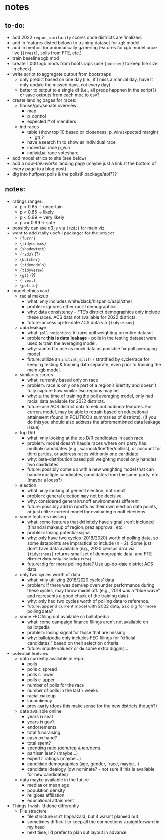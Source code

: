 notes
================

## to-do:

-   add 2022 `region_similarity` scores once districts are finalized.
-   add in features (listed below) to training dataset for xgb model
-   add in method for automatically gathering features for xgb model
    once live (`{rvest}`, polls from FTE, etc.)
-   train baseline xgb mod
-   create 1,000 xgb mods from bootstraps (use `{butcher}` to keep file
    size in check)
-   write script to aggregate output from bootstraps
    -   only predict based on one day (i.e., if I miss a manual day,
        have it only update the missed days, not every day)
    -   better to output to a single df (i.e., all preds happnen in the
        script?) or save outputs from each mod to csv?
-   create landing pages for races:
    -   house/gov/senate overview
        -   map
        -   p\_control
        -   expected \# of members
    -   ind races
        -   table (show top 10 based on closeness; p\_win/expected
            margin)
            -   gt()?
        -   have a search fn to show an individual race
        -   individual race p\_win
        -   individual race voteshare
-   add model ethics to site (see below)
-   add a *how-this-works* landing page (maybe just a link at the bottom
    of every page to a blog post)
-   dig into huffpost polls & the pollstR package/api???

## notes:

-   ratings ranges:
    -   p &lt; 0.65 -&gt; uncertain
    -   p &lt; 0.85 -&gt; likely
    -   p &lt; 0.99 -&gt; very likely
    -   p &gt;= 0.99 -&gt; safe
-   possibly can use d3.js via `{r2d3}` for main viz
-   want to add really useful packages for the project
    -   `{furrr}`
    -   `{tidycensus}`
    -   `{shadowtext}`
    -   `{r2d3}` (?)
    -   `{butcher}`
    -   `{tidymodels}`
    -   `{tidyverse}`
    -   `{gt}` (?)
    -   `{rvest}`
    -   `{polite}`
-   model ethics card
    -   racial makeup
        -   what: only includes white/black/hispanic/aapi/other
        -   problem: ignores other racial demographics
        -   why: data consistency - FTE’s district demographics only
            include these races. ACS data not available for 2022
            districts.
        -   future: access up-to-date ACS data via `{tidycensus}`
    -   data leakage
        -   what: `poll_weighting.R` trains poll weighting on entire
            dataset
        -   problem: **this is data leakage** - polls in the testing
            dataset were used to train the averaging model.
        -   why: wanted to use as much data as possible for poll
            averaging model
        -   future: utilize an `initial_split()` stratified by
            cycle/race for keeping testing & training data separate,
            even prior to training the main xgb model.
    -   similarity scores
        -   what: currently based only on race
        -   problem: race is only one part of a region’s identity and
            doesn’t fully capture how similar two regions may be.
        -   why: at the time of training the poll averaging model, only
            had racial data available for 2022 districts.
        -   future: use ACS district data to eek out addional features.
            For current model, may be able to retrain based on
            educational attainment (found in POLITICO’s summaries of
            districts). (if you do this you should also address the
            aforementioned data leakage issue)
    -   top D/R
        -   what: only looking at the top D/R candidates in each race
        -   problem: model doesn’t handle races where one party has
            multiple candidates (e.g., warnock/loeffler/collins), or
            account for third parties, or address races with only one
            candidate.
        -   why: beta-distribution based poll weighting model only
            handles two candidates.
        -   future: possibly come up with a new weighting model that can
            handle multiple candidates, candidates from the same party,
            etc (maybe a loess?)
    -   election
        -   what: only looking at general election, not runoff
        -   problem: general election may not be decisive
        -   why: considered general/runoff environments different
        -   future: possibly add in runoffs as their own election data
            points, or just utilize current model for evaluating runoff
            elections.
    -   some features missing
        -   what: some features that definitely have signal aren’t
            included (financial makeup of region, prez approval, etc.)
        -   problem: losing potential signal
        -   why: only have two cycles (2018/2020) worth of polling data,
            so some datapoints are impractical to include (n = 2). Some
            just don’t have data available (e.g., 2020 census data via
            `{tidycensus}` returns small set of demographic data, and
            FTE district data only includes race).
        -   future: dig for more polling data? Use up-do-date district
            ACS data.
    -   only two cycles worth of data
        -   what: only utilizing 2018/2020 cycles’ data
        -   problem: if there was dem/rep over/under performance during
            these cycles, may throw model off. (e.g., 2018 was a “blue
            wave” and represents a good chunk of the training data)
        -   why: only had two cycles worth of polling data to reference.
        -   future: append current model with 2022 data, also dig for
            more polling data?
    -   some FEC filing not available on ballotpedia
        -   what: some campaign finance filings aren’t not available on
            ballotpedia
        -   problem: losing signal for those that are missing
        -   why: ballotpedia only includes FEC filings for “official
            candidates,” based on their selection criteria.
        -   future: impute values? or do some extra digging…
-   potential features
    -   data currently available in repo:
        -   polls
        -   polls ci spread
        -   polls ci lower
        -   polls ci upper
        -   number of polls for the race
        -   number of polls in the last x weeks
        -   racial makeup
        -   incumbency
        -   prev-party (does this make sense for the new districts
            though?)
    -   data available online
        -   years in seat
        -   years in gov’t
        -   endorsements
        -   total fundraising
        -   cash on hand?
        -   total spent?
        -   spending ratio (dem/rep & rep/dem)
        -   partisan lean? (maybe…)
        -   experts’ ratings (maybe…)
        -   candidate demographics (age, gender, !race, maybe…)
        -   candidate idealogy (dw nominate? - not sure if this is
            available for new candidates)
    -   data maybe available in the future
        -   median or mean age
        -   population density
        -   religious affiliation
        -   educational attainment
-   Things I wish I’d done differently
    -   File structure
        -   file structure isn’t haphazard, but it wasn’t planned out.
        -   sometimes difficult to keep all the connections
            straightforward in my head
        -   next time, I’d prefer to plan out layout in advance
